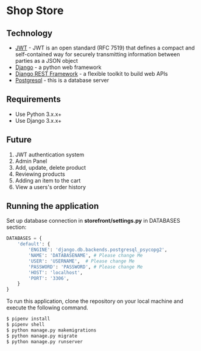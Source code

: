 # Shop Store
## Technology
-   [JWT](https://jwt.io) - JWT is an open standard (RFC 7519) that defines a compact and self-contained way for securely transmitting information between parties as a JSON object
-   [Django](https://www.djangoproject.com) - a python web framework
-   [Django REST Framework](http://www.django-rest-framework.org) - a flexible toolkit to build web APIs
-   [Postgresql](https://www.postgresql.org/) - this is a database server

## Requirements
-   Use Python 3.x.x+
-   Use Django 3.x.x+

## Future
1. JWT authentication system
2. Admin Panel
3. Add, update, delete product
4. Reviewing products
5. Adding an item to the cart
6. View a users's order history

## Running the application
Set up database connection in **storefront/settings.py** in DATABASES section:
```py 
DATABASES = {
    'default': {
        'ENGINE': 'django.db.backends.postgresql_psycopg2',
        'NAME': 'DATABASENAME', # Please change Me 
        'USER': 'USERNAME',  # Please change Me
        'PASSWORD': 'PASSWORD', # Please change Me
        'HOST': 'localhost',
        'PORT': '3306',
    }
}
```
To run this application, clone the repository on your local machine and execute the following command.

```sh
$ pipenv install
$ pipenv shell
$ python manage.py makemigrations
$ python manage.py migrate
$ python manage.py runserver
```